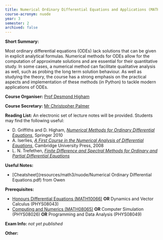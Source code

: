 ```yaml
---
title: Numerical Ordinary Differential Equations and Applications (MATH10060)
course-acronym: nuode
year: 3
semester: 2
archived: false
---
```


**Short Summary:** 

Most ordinary differential equations (ODEs) lack solutions that can be given in explicit analytical formulas. Numerical methods for ODEs allow for the computation of approximate solutions and are essential for their quantitative study. In some cases, a numerical method can facilitate qualitative analysis as well, such as probing the long term solution behaviour. As well as studying the theory, the course has a strong emphasis on  the practical aspects and implementation of these methods (in Python) to tackle modern applications of ODEs.

**Course Organiser:** [Prof Desmond Higham](<d.j.higham@ed.ac.uk>)

**Course Secretary:** [Mr Christopher Palmer](<chris.palmer@ed.ac.uk>) 

**Reading List:** An electronic set of lecture notes will be provided. Students may find the following useful:

- D. Griffiths and D. Higham, [*Numerical Methods for Ordinary Differential Equations*](https://discovered.ed.ac.uk/permalink/f/1njkql8/44UOE_ALMA21149569340002466),
  Springer 2010
- A. Iserlies, [*A First Course in the Numerical Analysis of Differential Equations*](https://discovered.ed.ac.uk/permalink/f/1s15qcp/TN_cdi_askewsholts_vlebooks_9781139636568), Cambridge University Press, 2008
- L. N. Trefethen, [*Finite Difference and Spectral Methods for Ordinary and Partial Differential Equations*](https://discovered.ed.ac.uk/permalink/f/1njkql8/44UOE_ALMA51181290460002466)

**Useful Notes:**

- [Cheatsheet](resources/math3/nuode/Numerical Ordinary Differential Equations.pdf) from Owen

**Prerequisites:** 

- [Honours Differential Equations (MATH10066)](/math3/#hdeq) **OR** Dynamics and Vector Calculus (PHYS08043)
- [Computing and Numerics (MATH08065)](/math2/#cnu) **OR**  Computer Simulation (PHYS08026) **OR** Programming and Data Analysis (PHYS08049)

**Exam Info:** *not yet published*

**Other:**

